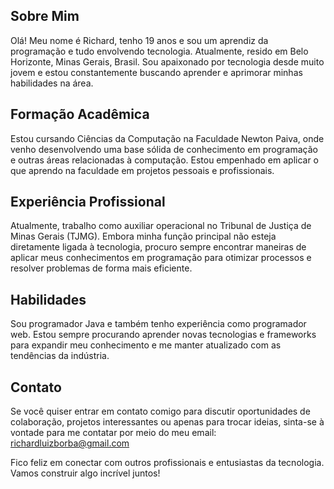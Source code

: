 

## Sobre Mim

Olá! Meu nome é Richard, tenho 19 anos e sou um aprendiz da programação e tudo envolvendo tecnologia. Atualmente, resido em Belo Horizonte, Minas Gerais, Brasil. Sou apaixonado por tecnologia desde muito jovem e estou constantemente buscando aprender e aprimorar minhas habilidades na área.

## Formação Acadêmica

Estou cursando Ciências da Computação na Faculdade Newton Paiva, onde venho desenvolvendo uma base sólida de conhecimento em programação e outras áreas relacionadas à computação. Estou empenhado em aplicar o que aprendo na faculdade em projetos pessoais e profissionais.

## Experiência Profissional

Atualmente, trabalho como auxiliar operacional no Tribunal de Justiça de Minas Gerais (TJMG). Embora minha função principal não esteja diretamente ligada à tecnologia, procuro sempre encontrar maneiras de aplicar meus conhecimentos em programação para otimizar processos e resolver problemas de forma mais eficiente.

## Habilidades

Sou programador Java e também tenho experiência como programador web. Estou sempre procurando aprender novas tecnologias e frameworks para expandir meu conhecimento e me manter atualizado com as tendências da indústria.

## Contato

Se você quiser entrar em contato comigo para discutir oportunidades de colaboração, projetos interessantes ou apenas para trocar ideias, sinta-se à vontade para me contatar por meio do meu email: richardluizborba@gmail.com

Fico feliz em conectar com outros profissionais e entusiastas da tecnologia. Vamos construir algo incrível juntos!





